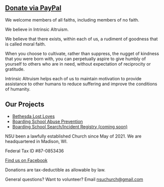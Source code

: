 ## [Donate via PayPal](https://www.paypal.com/donate?hosted_button_id=W4F5D3Q8EKJHC)

We welcome members of all faiths, including members of no faith. 

We believe in Intrinsic Altruism.

We believe that there exists, within each of us, a rudiment of goodness that is called moral faith. 

When you choose to cultivate, rather than suppress, the nugget of kindness that you were born with, you can perpetually aspire to give humbly of yourself to others who are in need, without expectation of reciprocity or gratitude. 

Intrinsic Altruism helps each of us to maintain motivation to provide assistance to other humans to reduce suffering and improve the conditions of humanity.

## Our Projects

* [Bethesda Lost Loves](http://bethesdalostloves.org/)
* [Boarding School Abuse Prevention](https://www.getmeout.net/)
* [Boarding School Search/Incident Registry (coming soon)](url)

NSU been a lawfully established Church since May of 2021. We are headquartered in Madison, WI.

Federal Tax ID #87-0853436

[Find us on Facebook](https://www.facebook.com/groups/nostoneunturnedchurch)

Donations are tax-deductible as allowable by law.

General questions? Want to volunteer? Email nsuchurch@gmail.com






